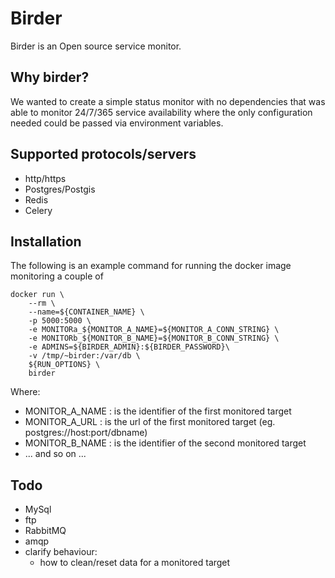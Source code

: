 Birder
======

Birder is an Open source service monitor.

Why birder?
-----------

We wanted to create a simple status monitor with no dependencies that was able to monitor 24/7/365 service
availability where the only configuration needed could be passed via environment variables. 


Supported protocols/servers
---------------------------

 - http/https
 - Postgres/Postgis 
 - Redis
 - Celery


Installation
------------

The following is an example command for running the docker image monitoring a couple of 

```
docker run \
    --rm \
    --name=${CONTAINER_NAME} \
    -p 5000:5000 \
    -e MONITORa_${MONITOR_A_NAME}=${MONITOR_A_CONN_STRING} \
    -e MONITORb_${MONITOR_B_NAME}=${MONITOR_B_CONN_STRING} \
    -e ADMINS=${BIRDER_ADMIN}:${BIRDER_PASSWORD}\
    -v /tmp/~birder:/var/db \
    ${RUN_OPTIONS} \
    birder
```

Where:
 - MONITOR_A_NAME : is the identifier of the first monitored target
 - MONITOR_A_URL : is the url of the first monitored target (eg. postgres://host:port/dbname)
 - MONITOR_B_NAME : is the identifier of the second monitored target
 - ... and so on ...

Todo
----
 - MySql
 - ftp
 - RabbitMQ
 - amqp
 - clarify behaviour:
   - how to clean/reset data for a monitored target  
   

    
